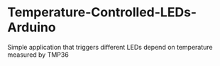 # Temperature-Controlled-LEDs-Arduino
Simple application that triggers different LEDs depend on temperature measured by TMP36
